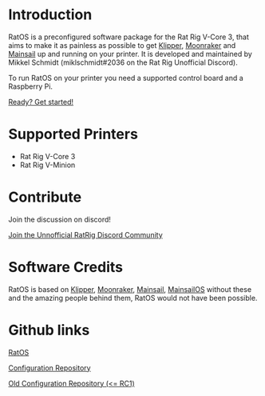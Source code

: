 # Introduction

RatOS is a preconfigured software package for the Rat Rig V-Core 3, that aims to make it as painless as possible to get [Klipper](https://www.klipper3d.org/), [Moonraker](https://github.com/Arksine/moonraker) and [Mainsail](https://docs.mainsail.xyz/) up and running on your printer. It is developed and maintained by Mikkel Schmidt (miklschmidt#2036 on the Rat Rig Unofficial Discord).

To run RatOS on your printer you need a supported control board and a Raspberry Pi.

[Ready? Get started!](installation.md ":class=button")

# Supported Printers

- Rat Rig V-Core 3
- Rat Rig V-Minion

# Contribute

Join the discussion on discord!

[Join the Unnofficial RatRig Discord Community](https://discord.gg/D62e8XNeYa ":class=button")

# Software Credits

RatOS is based on [Klipper](https://www.klipper3d.org/), [Moonraker](https://github.com/Arksine/moonraker), [Mainsail](https://docs.mainsail.xyz/), [MainsailOS](https://github.com/raymondh2/MainsailOS) without these and the amazing people behind them, RatOS would not have been possible.

# Github links

[RatOS](https://github.com/Rat-OS/RatOS/)

[Configuration Repository](https://github.com/rat-os/ratos-configuration)

[Old Configuration Repository (<= RC1)](https://github.com/Rat-Rig/v-core-3-klipper-config)
